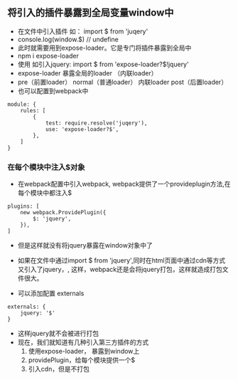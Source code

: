 
## 将引入的插件暴露到全局变量window中
- 在文件中引入插件 如： import $ from 'juqery'
- console.log(window.$)  // undefine
- 此时就需要用到expose-loader。它是专门将插件暴露到全局中
- npm i expose-loader
- 使用 如引入jquery: import $ from 'expose-loader?$!jquery'
- expose-loader 暴露全局的loader （内联loader）
- pre（前置loader） normal（普通loader） 内联loader  post（后置loader）
- 也可以配置到webpack中
```
module: {
    rules: [
        {
            test: require.resolve('juqery'),
            use: 'expose-loader?$',
        },
    ]
}
```

### 在每个模块中注入$对象

- 在webpack配置中引入webpack, webpack提供了一个provideplugin方法,在每个模块中都注入$
```
plugins: [
    new webpack.ProvidePlugin({
        $: 'jquery',
    }),
]
```
- 但是这样就没有将jquery暴露在window对象中了

- 如果在文件中通过import $ from 'jquery',同时在html页面中通过cdn等方式又引入了jquery，<script src='https://code.jquery.com/jquery-3.3.1.min.js'></script>, 这样，webpack还是会将jquery打包，这样就造成打包文件很大。
- 可以添加配置 externals
```
externals: {
    jquery: '$'
}
```
- 这样jquery就不会被进行打包
- 现在，我们就知道有几种引入第三方插件的方式
   1. 使用expose-loader， 暴露到window上
   2. providePlugin，给每个模块提供一个$
   3. 引入cdn，但是不打包




